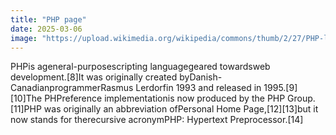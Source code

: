 ```yaml
---
title: "PHP page"
date: 2025-03-06
image: "https://upload.wikimedia.org/wikipedia/commons/thumb/2/27/PHP-logo.svg/200px-PHP-logo.svg.png"
---
```


PHPis ageneral-purposescripting languagegeared towardsweb development.[8]It was originally created byDanish-CanadianprogrammerRasmus Lerdorfin 1993 and released in 1995.[9][10]The PHPreference implementationis now produced by the PHP Group.[11]PHP was originally an abbreviation ofPersonal Home Page,[12][13]but it now stands for therecursive acronymPHP: Hypertext Preprocessor.[14]
